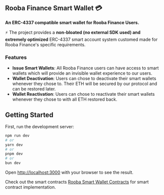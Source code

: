 ## Rooba Finance Smart Wallet 💳

**An ERC-4337 compatible smart wallet for Rooba Finance Users.**
<br/>

⚡️ The project provides a **non-bloated (no external SDK used) and extremely optimized** ERC-4337 smart account system customed made for Rooba Finance's specific requirements.

### Features

-   **Issue Smart Wallets**: All Rooba Finance users can have access to smart wallets which will provide an invisible wallet experience to our users.
-   **Wallet Deactivation**: Users can chose to deactivate their smart wallets whenever they chose to. Their ETH will be secured by our protocol and can be restored later.
-   **Wallet Reactivation**: Users can chose to reactivate their smart wallets whenever they chose to with all ETH restored back.

## Getting Started

First, run the development server:

```bash
npm run dev
# or
yarn dev
# or
pnpm dev
# or
bun dev
```

Open [http://localhost:3000](http://localhost:3000) with your browser to see the result.

Check out the smart contracts [Rooba Smart Wallet Contracts](https://github.com/alfheimrShiven/rooba-finance-smart-wallet.git) for smart contract implementation.
